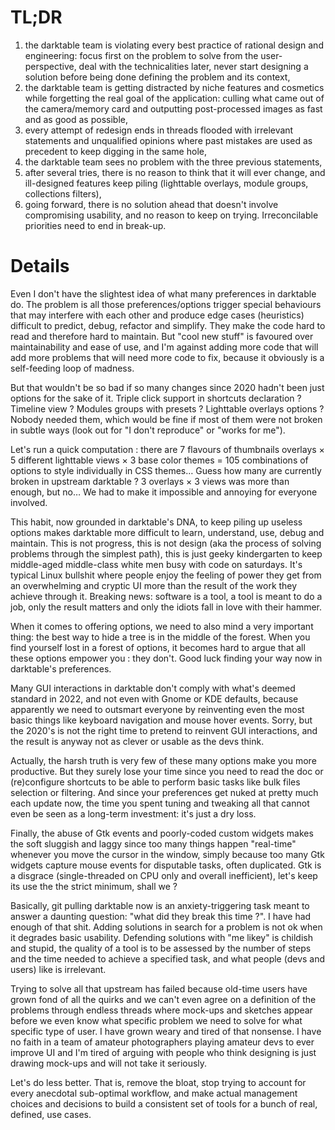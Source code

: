 # TL;DR

1. the darktable team is violating every best practice of rational design and engineering: focus first on the problem to solve from the user-perspective, deal with the technicalities later, never start designing a solution before being done defining the problem and its context,
2. the darktable team is getting distracted by niche features and cosmetics while forgetting the real goal of the application: culling what came out of the camera/memory card and outputting post-processed images as fast and as good as possible,
3. every attempt of redesign ends in threads flooded with irrelevant statements and unqualified opinions where past mistakes are used as precedent to keep digging in the same hole,
3. the darktable team sees no problem with the three previous statements,
4. after several tries, there is no reason to think that it will ever change, and ill-designed features keep piling (lighttable overlays, module groups, collections filters),
5. going forward, there is no solution ahead that doesn't involve compromising usability, and no reason to keep on trying. Irreconcilable priorities need to end in break-up.

# Details

Even I don't have the slightest idea of what many preferences in darktable do. The problem is all those preferences/options trigger special behaviours that may interfere with each other and produce edge cases (heuristics) difficult to predict, debug, refactor and simplify. They make the code hard to read and therefore hard to maintain. But "cool new stuff" is favoured over maintainability and ease of use, and I'm against adding more code that will add more problems that will need more code to fix, because it obviously is a self-feeding loop of madness.

But that wouldn't be so bad if so many changes since 2020 hadn't been just options for the sake of it. Triple click support in shortcuts declaration ? Timeline view ? Modules groups with presets ? Lighttable overlays options ? Nobody needed them, which would be fine if most of them were not broken in subtle ways (look out for "I don't reproduce" or "works for me").

Let's run a quick computation : there are 7 flavours of thumbnails overlays × 5 different lighttable views × 3 base color themes = 105 combinations of options to style individually in CSS themes… Guess how many are currently broken in upstream darktable ? 3 overlays × 3 views was more than enough, but no… We had to make it impossible and annoying for everyone involved.

This habit, now grounded in darktable's DNA, to keep piling up useless options makes darktable more difficult to learn, understand, use, debug and maintain. This is not progress, this is not design (aka the process of solving problems through the simplest path), this is just geeky kindergarten to keep middle-aged middle-class white men busy with code on saturdays. It's typical Linux bullshit where people enjoy the feeling of power they get from an overwhelming and cryptic UI more than the result of the work they achieve through it. Breaking news: software is a tool, a tool is meant to do a job, only the result matters and only the idiots fall in love with their hammer.

When it comes to offering options, we need to also mind a very important thing: the best way to hide a tree is in the middle of the forest. When you find yourself lost in a forest of options, it becomes hard to argue that all these options empower you : they don't. Good luck finding your way now in darktable's preferences.

Many GUI interactions in darktable don't comply with what's deemed standard in 2022, and not even with Gnome or KDE defaults, because apparently we need to outsmart everyone by reinventing even the most basic things like keyboard navigation and mouse hover events. Sorry, but the 2020's is not the right time to pretend to reinvent GUI interactions, and the result is anyway not as clever or usable as the devs think.

Actually, the harsh truth is very few of these many options make you more productive. But they surely lose your time since you need to read the doc or (re)configure shortcuts to be able to perform basic tasks like bulk files selection or filtering. And since your preferences get nuked at pretty much each update now, the time you spent tuning and tweaking all that cannot even be seen as a long-term investment: it's just a dry loss.

Finally, the abuse of Gtk events and poorly-coded custom widgets makes the soft sluggish and laggy since too many things happen "real-time" whenever you move the cursor in the window, simply because too many Gtk widgets capture mouse events for disputable tasks, often duplicated. Gtk is a disgrace (single-threaded on CPU only and overall inefficient), let's keep its use the the strict minimum, shall we ?

Basically, git pulling darktable now is an anxiety-triggering task meant to answer a daunting question: "what did they break this time ?". I have had enough of that shit. Adding solutions in search for a problem is not ok when it degrades basic usability. Defending solutions with "me likey" is childish and stupid, the quality of a tool is to be assessed by the number of steps and the time needed to achieve a specified task, and what people (devs and users) like is irrelevant.

Trying to solve all that upstream has failed because old-time users have grown fond of all the quirks and we can't even agree on a definition of the problems through endless threads where mock-ups and sketches appear before we even know what specific problem we need to solve for what specific type of user. I have grown weary and tired of that nonsense. I have no faith in a team of amateur photographers playing amateur devs to ever improve UI and I'm tired of arguing with people who think designing is just drawing mock-ups and will not take it seriously.

Let's do less better. That is, remove the bloat, stop trying to account for every anecdotal sub-optimal workflow, and make actual management choices and decisions to build a consistent set of tools for a bunch of real, defined, use cases.